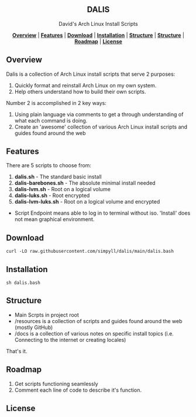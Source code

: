 <h2 align="center">
DALIS
</h2>
<p align="center">
David's Arch Linux Install Scripts
</p>

<p align="center">
<b><a href="#overview">Overview</a></b>
|
<b><a href="#features">Features</a></b>
|
<b><a href="#download">Download</a></b>
|
<b><a href="#installation">Installation</a></b>
|
<b><a href="#structure">Structure</a></b>
|
<b><a href="#structure">Structure</a></b>
|
<b><a href="#roadmap">Roadmap</a></b>
|
<b><a href="#license">License</a></b>
</p>


## Overview 

Dalis is a collection of Arch Linux install scripts that serve 2 purposes:

1. Quickly format and reinstall Arch Linux on my own system.
1. Help others understand how to build their own scripts. 

Number 2 is accomplished in 2 key ways:

1. Using plain language via comments to get a through understanding of what each command is doing. 
1. Create an 'awesome' collection of various Arch Linux install scripts and guides found around the web

## Features 

There are 5 scripts to choose from:
1. <b>dalis.sh</b> - The standard basic install
1. <b>dalis-barebones.sh</b> - The absolute minimal install needed
1. <b>dalis-lvm.sh</b> - Root on a logical volume
1. <b>dalis-luks.sh</b> - Root encrypted
1. <b>dalis-lvm-luks.sh</b> - Root on a logical volume and encrypted

- Script Endpoint means able to log in to terminal without iso. 'Install' does not mean graphical environment.

## Download

```
curl -LO raw.githubusercontent.com/simpyll/dalis/main/dalis.bash
```

## Installation

```
sh dalis.bash
```

## Structure 

- Main Scrpts in project root 
- /resources is a collection of scripts and guides found around the web (mostly GitHub)
- /docs is a collection of various notes on specific install topics (i.e. Connecting to the internet or creating locales)

That's it.

## Roadmap 

1. Get scripts functioning seamlessly 
1. Comment each line of code to describe it's function.

## License
